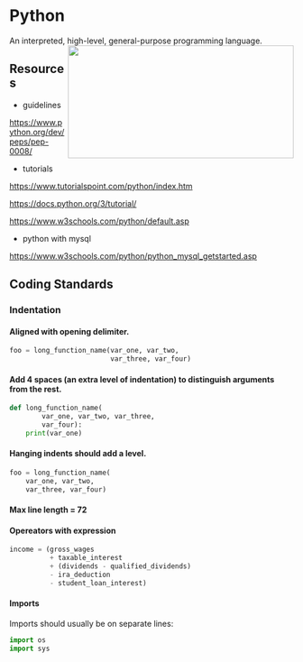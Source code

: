 # Python
An interpreted, high-level, general-purpose programming language.
<img align="right" width="400" height="200" src="https://ictslab.com/wp-content/uploads/2019/03/d1326ca6cca8038cd115a061b4e2b3bc-840x430.png">


## Resources
* guidelines

 https://www.python.org/dev/peps/pep-0008/

* tutorials

 https://www.tutorialspoint.com/python/index.htm

 https://docs.python.org/3/tutorial/

 https://www.w3schools.com/python/default.asp

 * python with mysql

 https://www.w3schools.com/python/python_mysql_getstarted.asp


## Coding Standards

### Indentation

#### Aligned with opening delimiter.
```python
foo = long_function_name(var_one, var_two,
                         var_three, var_four)
```
#### Add 4 spaces (an extra level of indentation) to distinguish arguments from the rest.
```python
def long_function_name(
        var_one, var_two, var_three,
        var_four):
    print(var_one)
```
#### Hanging indents should add a level.
```python
foo = long_function_name(
    var_one, var_two,
    var_three, var_four)
```

#### Max line length = 72

#### Opereators with expression

```python
income = (gross_wages
          + taxable_interest
          + (dividends - qualified_dividends)
          - ira_deduction
          - student_loan_interest)
```
#### Imports
Imports should usually be on separate lines:
```python
import os
import sys
```
